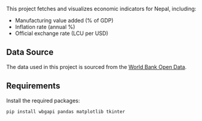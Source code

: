 This project fetches and visualizes economic indicators for Nepal, including:
- Manufacturing value added (% of GDP)
- Inflation rate (annual %)
- Official exchange rate (LCU per USD)

## Data Source
The data used in this project is sourced from the [World Bank Open Data](https://data.worldbank.org/).

## Requirements
Install the required packages:
   ```bash
   pip install wbgapi pandas matplotlib tkinter
